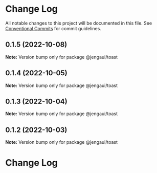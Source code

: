 # Change Log

All notable changes to this project will be documented in this file.
See [Conventional Commits](https://conventionalcommits.org) for commit guidelines.

## 0.1.5 (2022-10-08)

**Note:** Version bump only for package @jengaui/toast

## 0.1.4 (2022-10-05)

**Note:** Version bump only for package @jengaui/toast

## 0.1.3 (2022-10-04)

**Note:** Version bump only for package @jengaui/toast

## 0.1.2 (2022-10-03)

**Note:** Version bump only for package @jengaui/toast

# Change Log

